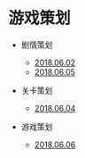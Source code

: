 # 游戏策划

- 剧情策划
    - [2018.06.02](2018.06.02-剧情策划(rough).md)
    - [2018.06.05](2018.06.05-剧情策划.md)

- 关卡策划
    - [2018.06.04](2018.06.04-关卡策划.md)

- 游戏策划
    - [2018.06.06](2018.06.06-游戏策划(rough).md)